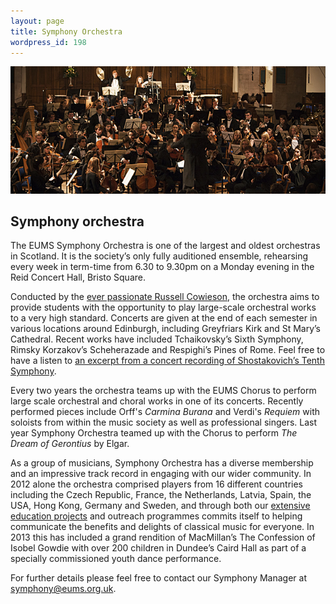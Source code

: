 ```yaml
---
layout: page
title: Symphony Orchestra
wordpress_id: 198
---
```


![](/assets/img/concerts/symphony-greyfriars-kirk.jpg)

## Symphony orchestra

The EUMS Symphony Orchestra is one of the largest and oldest orchestras in
Scotland. It is the society’s only fully auditioned ensemble, rehearsing every
week in term-time from 6.30 to 9.30pm on a Monday evening in the Reid Concert
Hall, Bristo Square.

Conducted by the [ever passionate Russell Cowieson](/conductors/#russell-cowieson),
the orchestra aims to provide students with the opportunity to play large-scale
orchestral works to a very high standard. Concerts are given at the end of each
semester in various locations around Edinburgh, including Greyfriars Kirk and
St Mary’s Cathedral.  Recent works have included Tchaikovsky’s Sixth Symphony,
Rimsky Korzakov’s Scheherazade and Respighi’s Pines of Rome. Feel free to have
a listen to [an excerpt from a concert recording of Shostakovich’s Tenth Symphony](http://www.last.fm/music/Edinburgh+University+Music+Society/EUMS+Symphony+Orchestra:+Spring+Concert+2011/Shostakovich:+Symphony+No.+10,+II.+Allegro).

Every two years the orchestra teams up with the EUMS Chorus to perform large
scale orchestral and choral works in one of its concerts. Recently performed
pieces include Orff's *Carmina Burana* and Verdi's *Requiem* with soloists from
within the music society as well as professional singers. Last year Symphony
Orchestra teamed up with the Chorus to perform *The Dream of Gerontius* by
Elgar.

As a group of musicians, Symphony Orchestra has a diverse membership and an
impressive track record in engaging with our wider community. In 2012 alone the
orchestra comprised players from 16 different countries including the Czech
Republic, France, the Netherlands, Latvia, Spain, the USA, Hong Kong, Germany
and Sweden, and through both our [extensive education projects](/community/education)
and outreach programmes commits itself to helping communicate the benefits and
delights of classical music for everyone. In 2013 this has included a grand
rendition of MacMillan’s The Confession of Isobel Gowdie with over 200 children
in Dundee’s Caird Hall as part of a specially commissioned youth dance
performance.

For further details please feel free to contact our Symphony Manager at
[symphony@eums.org.uk](mailto:symphony@eums.org.uk).
